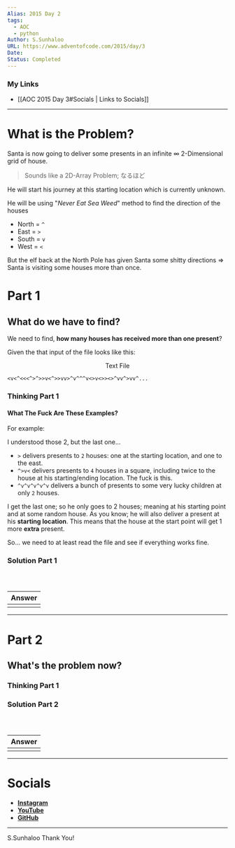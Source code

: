 ```yaml
---
Alias: 2015 Day 2
tags:
  - AOC
  - python
Author: S.Sunhaloo
URL: https://www.adventofcode.com/2015/day/3
Date: 
Status: Completed
---
```


### My Links

- [[AOC 2015 Day 3#Socials | Links to Socials]]

---

# What is the Problem?

Santa is now going to deliver some presents in an infinite $\infty$ 2-Dimensional grid of house.

>Sounds like a 2D-Array Problem; なるほど

He will start his journey at this starting location which is currently unknown.

He will be using "*Never Eat Sea Weed*" method to find the direction of the houses

- North = `^`
- East = `>`
- South = `v`
- West = `<`

But the elf back at the North Pole has given Santa some shitty directions $\Rightarrow$ Santa is visiting some houses more than once.

# Part 1

## What do we have to find?

We need to find, **how many houses has received more than one present**?

Given the that input of the file looks like this:

<p align="center">Text File</p>

```
<v<^<<<^>^>>v<^>>vv>^v^^^v<>v<>><>^vv^>vv^...
```

### Thinking Part 1

#### What The Fuck Are These Examples?

For example:

I understood those 2, but the last one...
- `>` delivers presents to `2` houses: one at the starting location, and one to the east.
- `^>v<` delivers presents to `4` houses in a square, including twice to the house at his starting/ending location.
The fuck is this.
- `^v^v^v^v^v` delivers a bunch of presents to some very lucky children at only `2` houses.

I get the last one; so he only goes to 2 houses; meaning at his starting point and at some random house. As you know; he will also deliver a present at his **starting location**. This means that the house at the start point will get 1 more **extra** present.

So... we need to at least read the file and see if everything works fine.

### Solution Part 1

```



```

| Answer |
| ------ |
|  |

---

# Part 2

## What's the problem now?



### Thinking Part 1



### Solution Part 2

```



```

| Answer |
| ------ |
|  |

---

# Socials

- [**Instagram**](https://www.instagram.com/s.sunhaloo/)
- [**YouTube**](https://www.youtube.com/channel/UCMkQZsuW6eHMhdUObLPSpwg)
- [**GitHub**](https://www.github.com/Sunhaloo/advent-of-code)

---

S.Sunhaloo
Thank You!